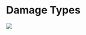 # Damage Types



![](https://lh3.googleusercontent.com/nRV_vMyqtTodwzgY8rHuGMn1MuAwYfk_rvWqU0AcC39cb3sGj_TYLgAQ24Bmr8AymvojQafSMMA9Wvabi5jXIXSjB3FO89NcLt18m82w9_ciV0s0j8CT52ubRam7-ixY7ibykv1m)

